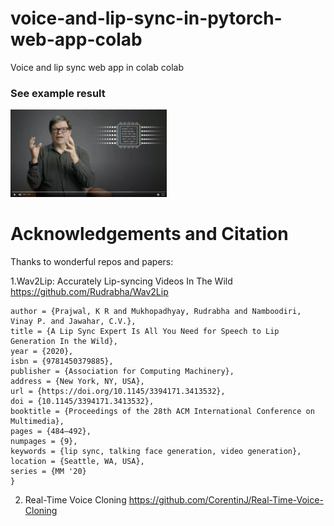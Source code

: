# voice-and-lip-sync-in-pytorch-web-app-colab
Voice and lip sync web app in colab
colab

### See example result

[<img src="https://github.com/ZackPashkin/voice-and-lip-sync-in-pytorch-web-app-colab/blob/main/lecun.png" width="250"/>](https://photos.app.goo.gl/qqvuhdWdcX1Qwe858)



 


# Acknowledgements and Citation
Thanks to wonderful repos and papers:

1.Wav2Lip: Accurately Lip-syncing Videos In The Wild https://github.com/Rudrabha/Wav2Lip
```@inproceedings{10.1145/3394171.3413532,
author = {Prajwal, K R and Mukhopadhyay, Rudrabha and Namboodiri, Vinay P. and Jawahar, C.V.},
title = {A Lip Sync Expert Is All You Need for Speech to Lip Generation In the Wild},
year = {2020},
isbn = {9781450379885},
publisher = {Association for Computing Machinery},
address = {New York, NY, USA},
url = {https://doi.org/10.1145/3394171.3413532},
doi = {10.1145/3394171.3413532},
booktitle = {Proceedings of the 28th ACM International Conference on Multimedia},
pages = {484–492},
numpages = {9},
keywords = {lip sync, talking face generation, video generation},
location = {Seattle, WA, USA},
series = {MM '20}
}
```



2. Real-Time Voice Cloning https://github.com/CorentinJ/Real-Time-Voice-Cloning

